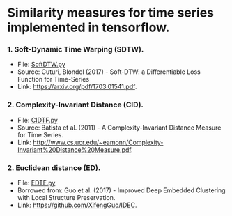 # Similarity measures for time series implemented in tensorflow.
### 1. Soft-Dynamic Time Warping (SDTW).
  - File: [SoftDTW.py](https://github.com/PeteWe/ts_similarity_tensorflow/blob/master/SoftDTWTF.py)
  - Source: Cuturi, Blondel (2017) - Soft-DTW: a Differentiable Loss Function for Time-Series
  - Link: https://arxiv.org/pdf/1703.01541.pdf. 
### 2. Complexity-Invariant Distance (CID).
  - File: [CIDTF.py](https://github.com/PeteWe/ts_similarity_tensorflow/blob/master/CIDTF.py)
  - Source: Batista et al. (2011) - A Complexity-Invariant Distance Measure for Time Series.
  - Link: http://www.cs.ucr.edu/~eamonn/Complexity-Invariant%20Distance%20Measure.pdf.
### 2. Euclidean distance (ED).
  - File: [EDTF.py](https://github.com/PeteWe/ts_similarity_tensorflow/blob/master/EDTF.py)
  - Borrowed from: Guo et al. (2017) - Improved Deep Embedded Clustering with Local Structure Preservation.
  - Link: https://github.com/XifengGuo/IDEC.
